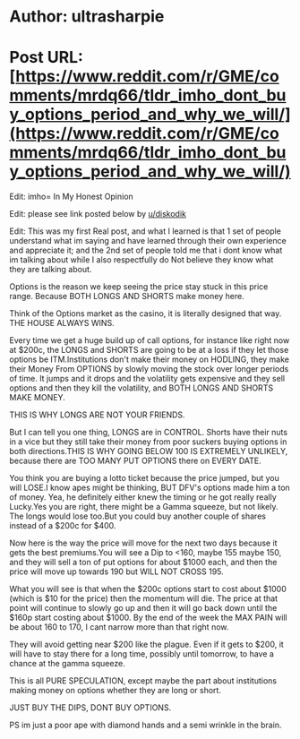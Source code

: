 # Author: ultrasharpie
# Post URL: [https://www.reddit.com/r/GME/comments/mrdq66/tldr_imho_dont_buy_options_period_and_why_we_will/](https://www.reddit.com/r/GME/comments/mrdq66/tldr_imho_dont_buy_options_period_and_why_we_will/)


Edit: imho= In My Honest Opinion

Edit: please see link posted below by [u/diskodik](https://www.reddit.com/user/diskodik/)

Edit: This was my first Real post, and what I learned is that 1 set of people understand what im saying and have learned through their own experience and appreciate it; and the 2nd set of people told me that i dont know what im talking about while I also respectfully do Not believe they know what they are talking about.

Options is the reason we keep seeing the price stay stuck in this price range. Because BOTH LONGS AND SHORTS make money here.

Think of the Options market as the casino, it is literally designed that way. THE HOUSE ALWAYS WINS.

Every time we get a huge build up of call options, for instance like right now at $200c, the LONGS and SHORTS are going to be at a loss if they let those options be ITM.Institutions don't make their money on HODLING, they make their Money From OPTIONS by slowly moving the stock over longer periods of time. It jumps and it drops and the volatility gets expensive and they sell options and then they kill the volatility, and BOTH LONGS AND SHORTS MAKE MONEY.

THIS IS WHY LONGS ARE NOT YOUR FRIENDS.

But I can tell you one thing, LONGS are in CONTROL. Shorts have their nuts in a vice but they still take their money from poor suckers buying options in both directions.THIS IS WHY GOING BELOW 100 IS EXTREMELY UNLIKELY, because there are TOO MANY PUT OPTIONS there on EVERY DATE.

You think you are buying a lotto ticket because the price jumped, but you will LOSE.I know apes might be thinking, BUT DFV's options made him a ton of money. Yea, he definitely either knew the timing or he got really really Lucky.Yes you are right, there might be a Gamma squeeze, but not likely. The longs would lose too.But you could  buy another couple of shares instead of a $200c for $400.

Now here is the way the price will move for the next two days because it gets the best premiums.You will see a Dip to <160, maybe 155 maybe 150, and they will sell a ton of put options for about $1000 each, and then the price will move up towards 190 but WILL NOT CROSS 195.

What you will see is that when the $200c options start to cost about $1000 (which is $10 for the price) then the momentum will die. The price at that point will continue to slowly go up and then it will go back down until the $160p start costing about $1000. By the end of the week the MAX PAIN will be about 160 to 170, I cant narrow more than that right now.

They will avoid getting near $200 like the plague. Even if it gets to $200, it will have to stay there for a long time, possibly until tomorrow, to have a chance at the gamma squeeze.

This is all PURE SPECULATION, except maybe the part about institutions making money on options whether they are long or short.

JUST BUY THE DIPS, DONT BUY OPTIONS.

PS im just a poor ape with diamond hands and a semi wrinkle in the brain.